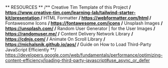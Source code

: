 ** RESOURCES **
/** Creative Tim Template of this Project **/
https://www.creative-tim.com/learning-lab/tailwind-starter-kit/presentation
/** HTML Formatter **/
https://webformatter.com/html
/** Fontawesome Icons **/
https://fontawesome.com/icons
/** Unsplash Images **/
https://unsplash.com/
/** Random User Generator | for the User Images **/
https://randomuser.me/
/** Content Delivery Network Library **/
https://cdnjs.com/
/** Animate On Scroll Library **/
https://michalsnik.github.io/aos/
/** Guide on How to Load Third-Party JavaScript Efficiently **/
https://developers.google.com/web/fundamentals/performance/optimizing-content-efficiency/loading-third-party-javascript#use_async_or_defer